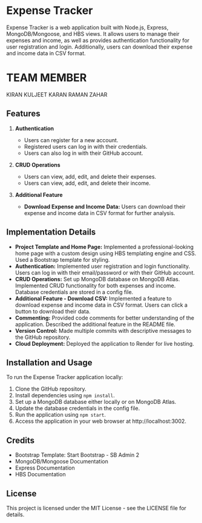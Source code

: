 # Expense Tracker

Expense Tracker is a web application built with Node.js, Express, MongoDB/Mongoose, and HBS views. It allows users to manage their expenses and income, as well as provides authentication functionality for user registration and login. Additionally, users can download their expense and income data in CSV format.

# TEAM MEMBER
KIRAN 
KULJEET
KARAN
RAMAN
ZAHAR

## Features
1. **Authentication**
   - Users can register for a new account.
   - Registered users can log in with their credentials.
   - Users can also log in with their GitHub account.

2. **CRUD Operations**
   - Users can view, add, edit, and delete their expenses.
   - Users can view, add, edit, and delete their income.

3. **Additional Feature**
   - **Download Expense and Income Data:** Users can download their expense and income data in CSV format for further analysis.

## Implementation Details
- **Project Template and Home Page:** Implemented a professional-looking home page with a custom design using HBS templating engine and CSS. Used a Bootstrap template for styling.
- **Authentication:** Implemented user registration and login functionality. Users can log in with their email/password or with their GitHub account.
- **CRUD Operations:** Set up MongoDB database on MongoDB Atlas. Implemented CRUD functionality for both expenses and income. Database credentials are stored in a config file.
- **Additional Feature - Download CSV:** Implemented a feature to download expense and income data in CSV format. Users can click a button to download their data.
- **Commenting:** Provided code comments for better understanding of the application. Described the additional feature in the README file.
- **Version Control:** Made multiple commits with descriptive messages to the GitHub repository.
- **Cloud Deployment:** Deployed the application to Render for live hosting.

## Installation and Usage
To run the Expense Tracker application locally:

1. Clone the GitHub repository.
2. Install dependencies using `npm install`.
3. Set up a MongoDB database either locally or on MongoDB Atlas.
4. Update the database credentials in the config file.
5. Run the application using `npm start`.
6. Access the application in your web browser at http://localhost:3002.

## Credits
- Bootstrap Template: Start Bootstrap - SB Admin 2
- MongoDB/Mongoose Documentation
- Express Documentation
- HBS Documentation

## License
This project is licensed under the MIT License - see the LICENSE file for details.
